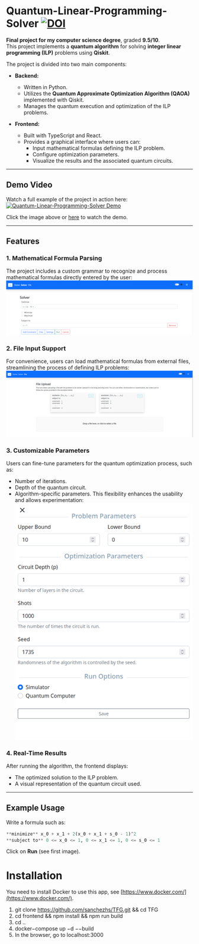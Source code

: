 # Quantum-Linear-Programming-Solver [![DOI](https://zenodo.org/badge/DOI/10.5281/zenodo.7972044.svg)](https://doi.org/10.5281/zenodo.7972044)

**Final project for my computer science degree**, graded **9.5/10**.  
This project implements a **quantum algorithm** for solving **integer linear programming (ILP)** problems using **Qiskit**.

The project is divided into two main components:

- **Backend:**
  - Written in Python.
  - Utilizes the **Quantum Approximate Optimization Algorithm (QAOA)** implemented with Qiskit.
  - Manages the quantum execution and optimization of the ILP problems.

- **Frontend:**
  - Built with TypeScript and React.
  - Provides a graphical interface where users can:
    - Input mathematical formulas defining the ILP problem.
    - Configure optimization parameters.
    - Visualize the results and the associated quantum circuits.

---

## Demo Video

Watch a full example of the project in action here:  
[![Quantum-Linear-Programming-Solver Demo](https://img.youtube.com/vi/tfgWx35DoTY/0.jpg)](https://www.youtube.com/watch?v=tfgWx35DoTY)

Click the image above or [here](https://www.youtube.com/watch?v=tfgWx35DoTY) to watch the demo.

---

## Features

### 1. Mathematical Formula Parsing
The project includes a custom grammar to recognize and process mathematical formulas directly entered by the user:
![Formula recognition example](./files/solver1.png)

### 2. File Input Support
For convenience, users can load mathematical formulas from external files, streamlining the process of defining ILP problems:
![File input example](./files/solver3.png)

### 3. Customizable Parameters
Users can fine-tune parameters for the quantum optimization process, such as:
- Number of iterations.
- Depth of the quantum circuit.
- Algorithm-specific parameters.
This flexibility enhances the usability and allows experimentation:
![Parameter customization example](./files/solver4.png)

### 4. Real-Time Results
After running the algorithm, the frontend displays:
- The optimized solution to the ILP problem.
- A visual representation of the quantum circuit used.

---

## Example Usage
Write a formula such as:
```python
**minimize** x_0 + x_1 + 2(x_0 + x_1 + s_0 - 1)^2
**subject to** 0 <= x_0 <= 1, 0 <= x_1 <= 1, 0 <= s_0 <= 1
```
Click on **Run** (see first image).

# Installation
You need to install Docker to use this app, see [https://www.docker.com/](https://www.docker.com/).

1. git clone https://github.com/sanchezhs/TFG.git && cd TFG
2. cd frontend && npm install && npm run build
3. cd ..
4. docker−compose up −d −−build
5. In the browser, go to localhost:3000
